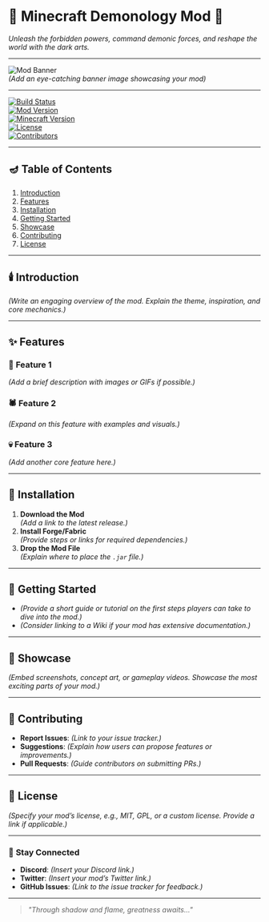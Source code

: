 # 🌌 **Minecraft Demonology Mod** 🌌  
*Unleash the forbidden powers, command demonic forces, and reshape the world with the dark arts.*  

---

![Mod Banner](#)  
*(Add an eye-catching banner image showcasing your mod)*  

---

[![Build Status](https://img.shields.io/github/actions/workflow/status/Araytar/Demonology/build.yml?branch=main&label=Build&logo=github&style=flat-square)](https://github.com/Araytar/Demonology/actions)  
[![Mod Version](https://img.shields.io/github/v/release/Araytar/Demonology?label=Version&logo=minecraft&style=flat-square)](https://github.com/Araytar/Demonology/releases)  
[![Minecraft Version](https://img.shields.io/badge/Minecraft-1.21+-blue?style=flat-square&logo=java)](#)  
[![License](https://img.shields.io/github/license/yourusername/yourrepository?style=flat-square)](LICENSE)  
[![Contributors](https://img.shields.io/github/contributors/Araytar/Demonology?style=flat-square)](https://github.com/Araytar/Demonology/graphs/contributors)  

---

## 🪔 **Table of Contents**  
1. [Introduction](#introduction)  
2. [Features](#features)  
3. [Installation](#installation)  
4. [Getting Started](#getting-started)  
5. [Showcase](#showcase)  
6. [Contributing](#contributing)  
7. [License](#license)  

---

## 🕯️ **Introduction**  
*(Write an engaging overview of the mod. Explain the theme, inspiration, and core mechanics.)*  

---

## ✨ **Features**  
### 🔮 **Feature 1**  
*(Add a brief description with images or GIFs if possible.)*  

### 🕷️ **Feature 2**  
*(Expand on this feature with examples and visuals.)*  

### 💀 **Feature 3**  
*(Add another core feature here.)*  

---

## 🔧 **Installation**  
1. **Download the Mod**  
   *(Add a link to the latest release.)*  
2. **Install Forge/Fabric**  
   *(Provide steps or links for required dependencies.)*  
3. **Drop the Mod File**  
   *(Explain where to place the `.jar` file.)*  

---

## 📜 **Getting Started**  
- *(Provide a short guide or tutorial on the first steps players can take to dive into the mod.)*  
- *(Consider linking to a Wiki if your mod has extensive documentation.)*  

---

## 🎥 **Showcase**  
*(Embed screenshots, concept art, or gameplay videos. Showcase the most exciting parts of your mod.)*  

---

## 🤝 **Contributing**  
- **Report Issues**: *(Link to your issue tracker.)*  
- **Suggestions**: *(Explain how users can propose features or improvements.)*  
- **Pull Requests**: *(Guide contributors on submitting PRs.)*  

---

## 📜 **License**  
*(Specify your mod’s license, e.g., MIT, GPL, or a custom license. Provide a link if applicable.)*  

---

### 💌 **Stay Connected**  
- **Discord**: *(Insert your Discord link.)*  
- **Twitter**: *(Insert your mod’s Twitter link.)*  
- **GitHub Issues**: *(Link to the issue tracker for feedback.)*  

---

> *"Through shadow and flame, greatness awaits..."*  
